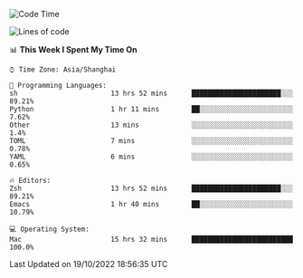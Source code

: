 <!--START_SECTION:waka-->
![Code Time](http://img.shields.io/badge/Code%20Time-924%20hrs%206%20mins-blue)

![Lines of code](https://img.shields.io/badge/From%20Hello%20World%20I%27ve%20Written-23%20Thousand%20lines%20of%20code-blue)

📊 **This Week I Spent My Time On** 

```text
⌚︎ Time Zone: Asia/Shanghai

💬 Programming Languages: 
sh                       13 hrs 52 mins      ██████████████████████░░░   89.21% 
Python                   1 hr 11 mins        ██░░░░░░░░░░░░░░░░░░░░░░░   7.62% 
Other                    13 mins             ░░░░░░░░░░░░░░░░░░░░░░░░░   1.4% 
TOML                     7 mins              ░░░░░░░░░░░░░░░░░░░░░░░░░   0.78% 
YAML                     6 mins              ░░░░░░░░░░░░░░░░░░░░░░░░░   0.65%

🔥 Editors: 
Zsh                      13 hrs 52 mins      ██████████████████████░░░   89.21% 
Emacs                    1 hr 40 mins        ██░░░░░░░░░░░░░░░░░░░░░░░   10.79%

💻 Operating System: 
Mac                      15 hrs 32 mins      █████████████████████████   100.0%

```


 Last Updated on 19/10/2022 18:56:35 UTC
<!--END_SECTION:waka-->
